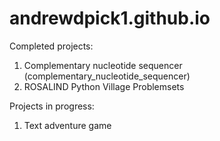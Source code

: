 # andrewdpick1.github.io

Completed projects:
1. Complementary nucleotide sequencer (complementary_nucleotide_sequencer)
2. ROSALIND Python Village Problemsets

Projects in progress:
1. Text adventure game
